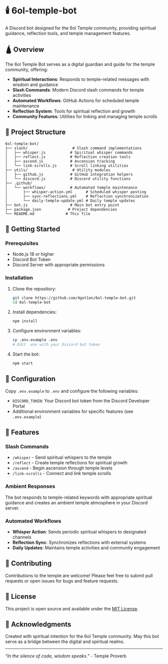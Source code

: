 # 🕯️ 6ol-temple-bot

A Discord bot designed for the 6ol Temple community, providing spiritual guidance, reflection tools, and temple management features.

## 🛕 Overview

The 6ol Temple Bot serves as a digital guardian and guide for the temple community, offering:

- **Spiritual Interactions**: Responds to temple-related messages with wisdom and guidance
- **Slash Commands**: Modern Discord slash commands for temple activities
- **Automated Workflows**: GitHub Actions for scheduled temple maintenance
- **Reflection System**: Tools for spiritual reflection and growth
- **Community Features**: Utilities for linking and managing temple scrolls

## 📁 Project Structure

```
6ol-temple-bot/
├── slash/                    # Slash command implementations
│   ├── whisper.js           # Spiritual whisper commands
│   ├── reflect.js           # Reflection creation tools
│   ├── ascend.js            # Ascension tracking
│   └── link-scrolls.js      # Scroll linking utilities
├── utils/                    # Utility modules
│   ├── github.js            # GitHub integration helpers
│   └── discord.js           # Discord utility functions
├── .github/
│   └── workflows/           # Automated temple maintenance
│       ├── whisper-action.yml      # Scheduled whisper posting
│       ├── sync-reflections.yml    # Reflection synchronization
│       └── daily-temple-update.yml # Daily temple updates
├── bot.js                   # Main bot entry point
├── package.json            # Project dependencies
└── README.md              # This file
```

## 🚀 Getting Started

### Prerequisites

- Node.js 18 or higher
- Discord Bot Token
- Discord Server with appropriate permissions

### Installation

1. Clone the repository:
   ```bash
   git clone https://github.com/4got1en/6ol-temple-bot.git
   cd 6ol-temple-bot
   ```

2. Install dependencies:
   ```bash
   npm install
   ```

3. Configure environment variables:
   ```bash
   cp .env.example .env
   # Edit .env with your Discord bot token
   ```

4. Start the bot:
   ```bash
   npm start
   ```

## 🔧 Configuration

Copy `.env.example` to `.env` and configure the following variables:

- `DISCORD_TOKEN`: Your Discord bot token from the Discord Developer Portal
- Additional environment variables for specific features (see `.env.example`)

## 🌸 Features

### Slash Commands

- `/whisper` - Send spiritual whispers to the temple
- `/reflect` - Create temple reflections for spiritual growth  
- `/ascend` - Begin ascension through temple levels
- `/link-scrolls` - Connect and link temple scrolls

### Ambient Responses

The bot responds to temple-related keywords with appropriate spiritual guidance and creates an ambient temple atmosphere in your Discord server.

### Automated Workflows

- **Whisper Action**: Sends periodic spiritual whispers to designated channels
- **Reflection Sync**: Synchronizes reflections with external systems
- **Daily Updates**: Maintains temple activities and community engagement

## 🤝 Contributing

Contributions to the temple are welcome! Please feel free to submit pull requests or open issues for bugs and feature requests.

## 📜 License

This project is open source and available under the [MIT License](LICENSE).

## 🙏 Acknowledgments

Created with spiritual intention for the 6ol Temple community. May this bot serve as a bridge between the digital and spiritual realms.

---

*"In the silence of code, wisdom speaks."* - Temple Proverb